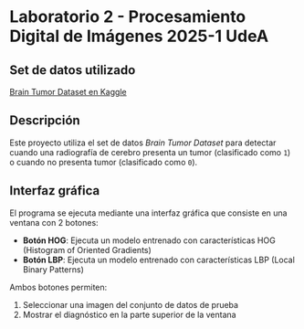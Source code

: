 # Laboratorio 2 - Procesamiento Digital de Imágenes 2025-1 UdeA

## Set de datos utilizado
[Brain Tumor Dataset en Kaggle](https://www.kaggle.com/datasets/preetviradiya/brian-tumor-dataset)

## Descripción
Este proyecto utiliza el set de datos *Brain Tumor Dataset* para detectar cuando una radiografía de cerebro presenta un tumor (clasificado como `1`) o cuando no presenta tumor (clasificado como `0`).

## Interfaz gráfica
El programa se ejecuta mediante una interfaz gráfica que consiste en una ventana con 2 botones:

- **Botón HOG**: Ejecuta un modelo entrenado con características HOG (Histogram of Oriented Gradients)
- **Botón LBP**: Ejecuta un modelo entrenado con características LBP (Local Binary Patterns)

Ambos botones permiten:
1. Seleccionar una imagen del conjunto de datos de prueba
2. Mostrar el diagnóstico en la parte superior de la ventana
